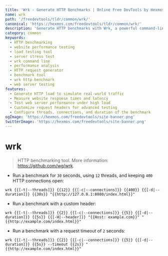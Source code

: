 ```yaml
---
title: 'Wrk - Generate HTTP Benchmarks | Online Free DevTools by Hexmos'
name: wrk
path: '/freedevtools/tldr/common/wrk/'
canonical: 'https://hexmos.com/freedevtools/tldr/common/wrk/'
description: 'Generate HTTP benchmarks with Wrk, a powerful command-line tool. Measure website performance and optimize server configurations. Free online tool, no registration required.'
category: common
keywords:
  - HTTP benchmarking
  - website performance testing
  - load testing tool
  - server stress test
  - wrk command line
  - performance analysis
  - HTTP request generator
  - benchmark tool
  - wrk http benchmark
  - web server testing
features:
  - Generate HTTP load to simulate real-world traffic
  - Measure website response times and latency
  - Test web server performance under high load
  - Customize request headers for advanced testing
  - Configure threads, connections, and duration of the benchmark
ogImage: 'https://hexmos.com/freedevtools/site-banner.png'
twitterImage: 'https://hexmos.com/freedevtools/site-banner.png'
---
```


# wrk

> HTTP benchmarking tool.
> More information: <https://github.com/wg/wrk>.

- Run a benchmark for `30` seconds, using `12` threads, and keeping `400` HTTP connections open:

`wrk {{[-t|--threads]}} {{12}} {{[-c|--connections]}} {{400}} {{[-d|--duration]}} {{30s}} "{{http://127.0.0.1:8080/index.html}}"`

- Run a benchmark with a custom header:

`wrk {{[-t|--threads]}} {{2}} {{[-c|--connections]}} {{5}} {{[-d|--duration]}} {{5s}} {{[-H|--header]}} "{{Host: example.com}}" "{{http://example.com/index.html}}"`

- Run a benchmark with a request timeout of `2` seconds:

`wrk {{[-t|--threads]}} {{2}} {{[-c|--connections]}} {{5}} {{[-d|--duration]}} {{5s}} --timeout {{2s}} "{{http://example.com/index.html}}"`
